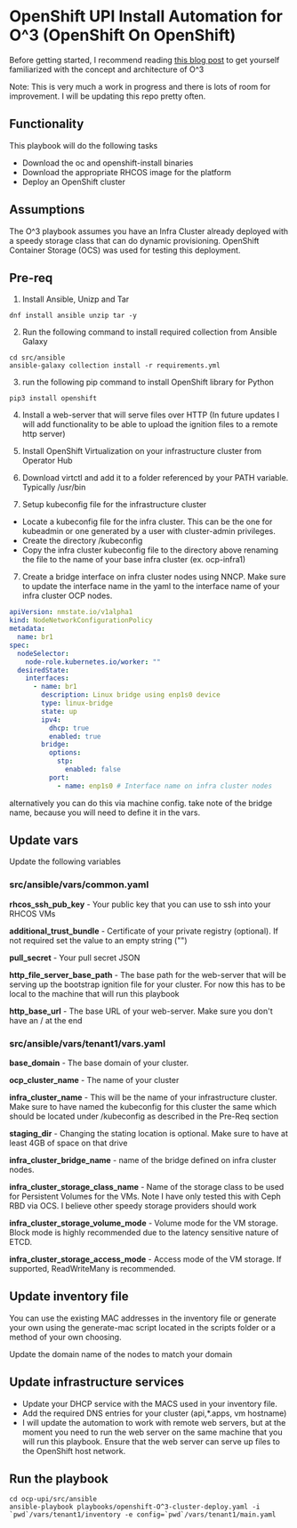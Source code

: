 # OpenShift UPI Install Automation for O^3 (OpenShift On OpenShift)

Before getting started, I recommend reading [this blog post](https://www.openshift.com/blog/nested-openshift-using-openshift-virtualization) to get yourself familiarized with the concept and architecture of O^3

Note: This is very much a work in progress and there is lots of room for improvement. I will be updating this repo pretty often.

## Functionality

This playbook will do the following tasks

- Download the oc and openshift-install binaries
- Download the appropriate RHCOS image for the platform
- Deploy an OpenShift cluster


## Assumptions

The O^3 playbook assumes you have an Infra Cluster already deployed with a speedy storage class that can do dynamic provisioning. OpenShift Container Storage (OCS) was used for testing this deployment.


## Pre-req

1. Install Ansible, Unizp and Tar
``` Shell
dnf install ansible unzip tar -y
```

2. Run the following command to install required collection from Ansible Galaxy
```Shell
cd src/ansible
ansible-galaxy collection install -r requirements.yml
```

3. run the following pip command to install OpenShift library for Python
```Shell
pip3 install openshift
```
4. Install a web-server that will serve files over HTTP (In future updates I will add functionality to be able to upload the ignition files to a remote http server)

5. Install OpenShift Virtualization on your infrastructure cluster from Operator Hub

5. Download virtctl and add it to a folder referenced by your PATH variable. Typically /usr/bin

6. Setup kubeconfig file for the infrastructure cluster
- Locate a kubeconfig file for the infra cluster. This can be the one for kubeadmin or one generated by a user with cluster-admin privileges.
- Create the directory /kubeconfig
- Copy the infra cluster kubeconfig file to the directory above renaming the file to the name of your base infra cluster (ex. ocp-infra1)

7. Create a bridge interface on infra cluster nodes using NNCP. Make sure to update the interface name in the yaml to the interface name of your infra cluster OCP nodes.  
```Yaml
apiVersion: nmstate.io/v1alpha1
kind: NodeNetworkConfigurationPolicy
metadata:
  name: br1
spec:
  nodeSelector: 
    node-role.kubernetes.io/worker: ""
  desiredState:
    interfaces:
      - name: br1
        description: Linux bridge using enp1s0 device
        type: linux-bridge
        state: up
        ipv4:
          dhcp: true
          enabled: true
        bridge:
          options:
            stp:
              enabled: false
          port:
            - name: enp1s0 # Interface name on infra cluster nodes
```
alternatively you can do this via machine config. take note of the bridge name, because you will need to define it in the vars.


## Update vars

Update the following variables

### <b>src/ansible/vars/common.yaml</b>

<b>rhcos_ssh_pub_key</b> - Your public key that you can use to ssh into your RHCOS VMs

<b>additional_trust_bundle</b> - Certificate of your private registry (optional). If not required set the value to an empty string ("") 

<b>pull_secret</b> - Your pull secret JSON

<b>http_file_server_base_path</b> - The base path for the web-server that will be serving up the bootstrap ignition file for your cluster. For now this has to be local to the machine that will run this playbook

<b>http_base_url</b> - The base URL of your web-server. Make sure you don't have an / at the end

### <b>src/ansible/vars/tenant1/vars.yaml</b>

<b>base_domain</b> - The base domain of your cluster.

<b>ocp_cluster_name</b> - The name of your cluster

<b>infra_cluster_name</b> - This will be the name of your infrastructure cluster. Make sure to have named the kubeconfig for this cluster the same which should be located under /kubeconfig as described in the Pre-Req section

<b>staging_dir</b> - Changing the stating location is optional. Make sure to have at least 4GB of space on that drive

<b>infra_cluster_bridge_name</b> - name of the bridge defined on infra cluster nodes.

<b>infra_cluster_storage_class_name</b> - Name of the storage class to be used for Persistent Volumes for the VMs. Note I have only tested this with Ceph RBD via OCS. I believe other speedy storage providers should work 


<b>infra_cluster_storage_volume_mode</b> - Volume mode for the VM storage. Block mode is highly recommended due to the latency sensitive nature of ETCD. 

<b>infra_cluster_storage_access_mode</b> - Access mode of the VM storage. If supported, ReadWriteMany is recommended.


## Update inventory file

You can use the existing MAC addresses in the inventory file or generate your own using the generate-mac script located in the scripts folder or a method of your own choosing.

Update the domain name of the nodes to match your domain

## Update infrastructure services

- Update your DHCP service with the MACS used in your inventory file.
- Add the required DNS entries for your cluster (api,*.apps, vm hostname)
- I will update the automation to work with remote web servers, but at the moment you need to run the web server on the same machine that you will run this playbook. Ensure that the web server can serve up files to the OpenShift host network.

## Run the playbook

```Shell
cd ocp-upi/src/ansible
ansible-playbook playbooks/openshift-O^3-cluster-deploy.yaml -i `pwd`/vars/tenant1/inventory -e config=`pwd`/vars/tenant1/main.yaml

```